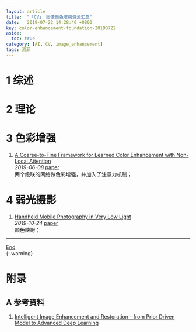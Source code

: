 ```yaml
---
layout: article
title:  "「CV」 图像颜色增强资源汇总"
date:   2019-07-22 14:28:40 +0800
key: color-enhancement-foundation-20190722
aside:
  toc: true
category: [AI, CV, image_enhancement]
tags: 资源
---
```

<span id='head'></span>  

<!--more-->
# 1 综述

# 2 理论

# 3 色彩增强
1. [A Coarse-to-Fine Framework for Learned Color Enhancement with Non-Local Attention](http://cn.arxiv.org/abs/1906.03404)   
*2019-06-08* [paper](https://arxiv.org/abs/1906.03404)    
两个级联的网络做色彩增强，并加入了注意力机制；   


# 4 弱光摄影
1. [Handheld Mobile Photography in Very Low Light](http://cn.arxiv.org/abs/1910.11336)    
*2019-10-24* [paper](https://arxiv.org/abs/1910.11336)    
颜色映射；   


-------------------  
[End](#head)   
{:.warning}  

# 附录
## A 参考资料
1. [Intelligent Image Enhancement and Restoration - from Prior Driven Model to Advanced Deep Learning](https://flyywh.github.io/ICME_Tutorial_2019/icme_tutorial.html)       
